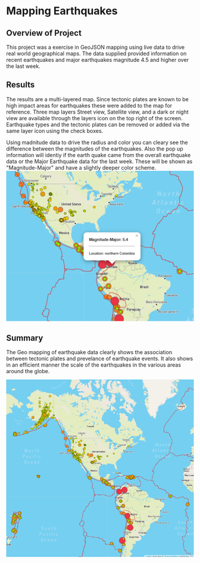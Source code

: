 # Mapping Earthquakes

## Overview of Project
This project was a exercise in GeoJSON mapping using live data to drive real world geographical maps.  The data supplied provided information on recent earthquakes and major earthquakes magnitude 4.5 and higher over the last week.  

## Results
The results are a multi-layered map.  Since tectonic plates are known to be high impact areas for earthquakes these were added to the map for reference.  Three map layers Street view, Satellite view, and a dark or night view are available through the layers icon on the top right of the screen.  Earthquake types and the tectonic plates can be removed or added via the same layer icon using the check boxes.

Using madnitude data to drive the radius and color you can cleary see the difference between the magnitudes of the earthquakes.  Also the pop up information will identiy if the earth quake came from the overall earthquake data or the Major Earthquake data for the last week.  These will be shown as "Magnitude-Major" and have a slightly deeper color scheme.
![Major Earthquakes](https://github.com/SusanFair/Mapping_Earthquakes/blob/main/Earthquake_Challenge/static/resources/Major.PNG)

## Summary
The Geo mapping of earthquake data clearly shows the association between tectonic plates and prevelance of earthquake events.  It also shows in an efficient manner the scale of the earthquakes in the various areas around the globe.

![Earthquakes](https://github.com/SusanFair/Mapping_Earthquakes/blob/main/Earthquake_Challenge/static/resources/Earthquakes.PNG)